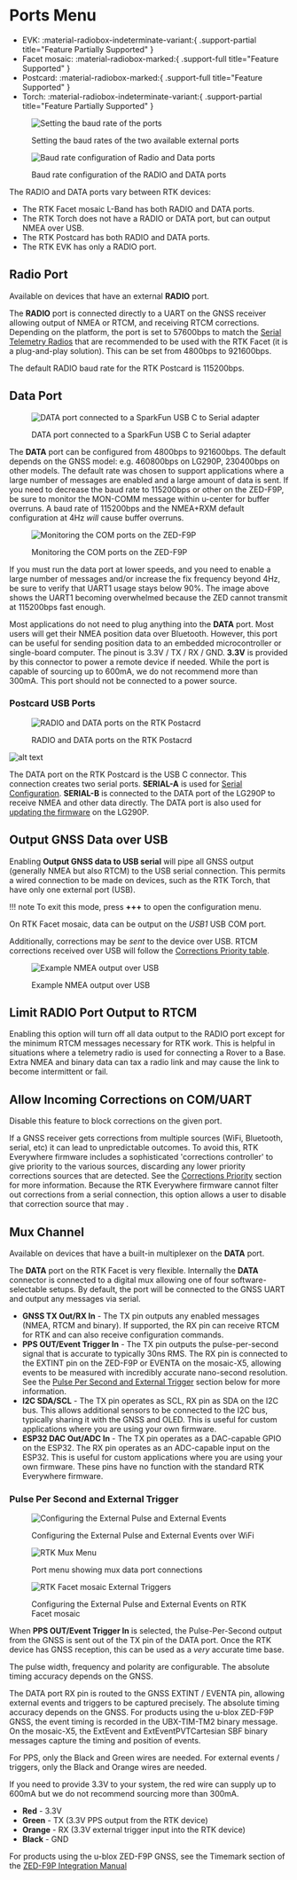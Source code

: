 # Ports Menu

<!--
Compatibility Icons
====================================================================================

:material-radiobox-marked:{ .support-full title="Feature Supported" }
:material-radiobox-indeterminate-variant:{ .support-partial title="Feature Partially Supported" }
:material-radiobox-blank:{ .support-none title="Feature Not Supported" }
-->

<div class="grid cards fill" markdown>

- EVK: :material-radiobox-indeterminate-variant:{ .support-partial title="Feature Partially Supported" }
- Facet mosaic: :material-radiobox-marked:{ .support-full title="Feature Supported" }
- Postcard: :material-radiobox-marked:{ .support-full title="Feature Supported" }
- Torch: :material-radiobox-indeterminate-variant:{ .support-partial title="Feature Partially Supported" }

</div>

<figure markdown>

![Setting the baud rate of the ports](<./img/WiFi Config/SparkFun RTK Ports Config.png>)
<figcaption markdown>
Setting the baud rates of the two available external ports
</figcaption>
</figure>

<figure markdown>

![Baud rate configuration of Radio and Data ports](<./img/Terminal/SparkFun_RTK_Express_-_Ports_Menu.jpg>)
<figcaption markdown>
Baud rate configuration of the RADIO and DATA ports
</figcaption>
</figure>

The RADIO and DATA ports vary between RTK devices: 

* The RTK Facet mosaic L-Band has both RADIO and DATA ports.
* The RTK Torch does not have a RADIO or DATA port, but can output NMEA over USB.
* The RTK Postcard has both RADIO and DATA ports.
* The RTK EVK has only a RADIO port.

## Radio Port

Available on devices that have an external **RADIO** port. 

The **RADIO** port is connected directly to a UART on the GNSS receiver allowing output of NMEA or RTCM, and receiving RTCM corrections. Depending on the platform, the port is set to 57600bps to match the [Serial Telemetry Radios](https://www.sparkfun.com/products/19032) that are recommended to be used with the RTK Facet (it is a plug-and-play solution). This can be set from 4800bps to 921600bps.

The default RADIO baud rate for the RTK Postcard is 115200bps. 

## Data Port

<figure markdown>

![DATA port connected to a SparkFun USB C to Serial adapter](<./img/SparkFun_RTK_Facet_-_Data_Port_to_USB.jpg>)
<figcaption markdown>
DATA port connected to a SparkFun USB C to Serial adapter
</figcaption>
</figure>

The **DATA** port can be configured from 4800bps to 921600bps. The default depends on the GNSS model: e.g. 460800bps on LG290P,  230400bps on other models. The default rate was chosen to support applications where a large number of messages are enabled and a large amount of data is sent. If you need to decrease the baud rate to 115200bps or other on the ZED-F9P, be sure to monitor the MON-COMM message within u-center for buffer overruns. A baud rate of 115200bps and the NMEA+RXM default configuration at 4Hz *will* cause buffer overruns.

<figure markdown>

![Monitoring the COM ports on the ZED-F9P](<./img/SparkFun_RTK_Express_-_Ports_Menu_MON-COMM_Overrun.jpg>)
<figcaption markdown>
Monitoring the COM ports on the ZED-F9P
</figcaption>
</figure>

If you must run the data port at lower speeds, and you need to enable a large number of messages and/or increase the fix frequency beyond 4Hz, be sure to verify that UART1 usage stays below 90%. The image above shows the UART1 becoming overwhelmed because the ZED cannot transmit at 115200bps fast enough.

Most applications do not need to plug anything into the **DATA** port. Most users will get their NMEA position data over Bluetooth. However, this port can be useful for sending position data to an embedded microcontroller or single-board computer. The pinout is 3.3V / TX / RX / GND. **3.3V** is provided by this connector to power a remote device if needed. While the port is capable of sourcing up to 600mA, we do not recommend more than 300mA. This port should not be connected to a power source.

### Postcard USB Ports

<figure markdown>

![RADIO and DATA ports on the RTK Postacrd](<./img/Postcard/SparkFun RTK PostCard Ports.png>)
<figcaption markdown>
RADIO and DATA ports on the RTK Postacrd
</figcaption>
</figure>



![alt text](<img/Postcard/SparkFun RTK PostCard USB Channels.png>)

The DATA port on the RTK Postcard is the USB C connector. This connection creates two serial ports. **SERIAL-A** is used for [Serial Configuration](configure_with_serial.md). **SERIAL-B** is connected to the DATA port of the LG290P to receive NMEA and other data directly. The DATA port is also used for [updating the firmware](firmware_update_lg290p.md) on the LG290P.

## Output GNSS Data over USB

Enabling **Output GNSS data to USB serial** will pipe all GNSS output (generally NMEA but also RTCM) to the USB serial connection. This permits a wired connection to be made on devices, such as the RTK Torch, that have only one external port (USB).

!!! note
	To exit this mode, press **+++** to open the configuration menu.

On RTK Facet mosaic, data can be output on the _USB1_ USB COM port.

Additionally, corrections may be *sent* to the device over USB. RTCM corrections received over USB will follow the [Corrections Priority table](menu_corrections_priorities.md).

<figure markdown>

![Example NMEA output over USB](<./img/Terminal/SparkFun RTK Everywhere - Ports USB GNSS Output Example.png>)
<figcaption markdown>
Example NMEA output over USB
</figcaption>
</figure>

## Limit RADIO Port Output to RTCM

Enabling this option will turn off all data output to the RADIO port except for the minimum RTCM messages necessary for RTK work. This is helpful in situations where a telemetry radio is used for connecting a Rover to a Base. Extra NMEA and binary data can tax a radio link and may cause the link to become intermittent or fail.

## Allow Incoming Corrections on COM/UART

Disable this feature to block corrections on the given port.

If a GNSS receiver gets corrections from multiple sources (WiFi, Bluetooth, serial, etc) it can lead to unpredictable outcomes. To avoid this, RTK Everywhere firmware includes a sophisticated 'corrections controller' to give priority to the various sources, discarding any lower priority corrections sources that are detected. See the [Corrections Priority](menu_corrections_priorities.md) section for more information. Because the RTK Everywhere firmware cannot filter out corrections from a serial connection, this option allows a user to disable that correction source that may .

## Mux Channel

Available on devices that have a built-in multiplexer on the **DATA** port.

The **DATA** port on the RTK Facet is very flexible. Internally the **DATA** connector is connected to a digital mux allowing one of four software-selectable setups. By default, the port will be connected to the GNSS UART and output any messages via serial.

- **GNSS TX Out/RX In** - The TX pin outputs any enabled messages (NMEA, RTCM and binary). If supported, the RX pin can receive RTCM for RTK and can also receive configuration commands.
- **PPS OUT/Event Trigger In** - The TX pin outputs the pulse-per-second signal that is accurate to typically 30ns RMS. The RX pin is connected to the EXTINT pin on the ZED-F9P or EVENTA on the mosaic-X5, allowing events to be measured with incredibly accurate nano-second resolution. See the [Pulse Per Second and External Trigger](#pulse-per-second-and-external-trigger) section below for more information.
- **I2C SDA/SCL** - The TX pin operates as SCL, RX pin as SDA on the I2C bus. This allows additional sensors to be connected to the I2C bus, typically sharing it with the GNSS and OLED. This is useful for custom applications where you are using your own firmware.
- **ESP32 DAC Out/ADC In** - The TX pin operates as a DAC-capable GPIO on the ESP32. The RX pin operates as an ADC-capable input on the ESP32. This is useful for custom applications where you are using your own firmware. These pins have no function with the standard RTK Everywhere firmware.

### Pulse Per Second and External Trigger

<figure markdown>

![Configuring the External Pulse and External Events](<./img/WiFi Config/SparkFun%20RTK%20Ports%20PPS%20Config.png>)
<figcaption markdown>
Configuring the External Pulse and External Events over WiFi
</figcaption>
</figure>

<figure markdown>

![RTK Mux Menu](<./img/Terminal/SparkFun_RTK_Express_-_Ports_Menu_Mux.jpg>)
<figcaption markdown>
Port menu showing mux data port connections
</figcaption>
</figure>

<figure markdown>

![RTK Facet mosaic External Triggers](<./img/Terminal/SparkFun_RTK_Facet_mosaic_External_Trigger.png>)
<figcaption markdown>
Configuring the External Pulse and External Events on RTK Facet mosaic
</figcaption>
</figure>

When **PPS OUT/Event Trigger In** is selected, the Pulse-Per-Second output from the GNSS is sent out of the TX pin of the DATA port. Once the RTK device has GNSS reception, this can be used as a *very* accurate time base.

The pulse width, frequency and polarity are configurable. The absolute timing accuracy depends on the GNSS.

The DATA port RX pin is routed to the GNSS EXTINT / EVENTA pin, allowing external events and triggers to be captured precisely. The absolute timing accuracy depends on the GNSS. For products using the u-blox ZED-F9P GNSS, the event timing is recorded in the UBX-TIM-TM2 binary message. On the mosaic-X5, the ExtEvent and ExtEventPVTCartesian SBF binary messages capture the timing and position of events.

For PPS, only the Black and Green wires are needed. For external events / triggers, only the Black and Orange wires are needed.

If you need to provide 3.3V to your system, the red wire can supply up to 600mA but we do not recommend sourcing more than 300mA.

- **Red** - 3.3V
- **Green** - TX (3.3V PPS output from the RTK device)
- **Orange** - RX (3.3V external trigger input into the RTK device)
- **Black** - GND

For products using the u-blox ZED-F9P GNSS, see the Timemark section of the [ZED-F9P Integration Manual](https://cdn.sparkfun.com/assets/learn_tutorials/1/8/5/7/ZED-F9P_IntegrationManual__UBX-18010802_.pdf) 